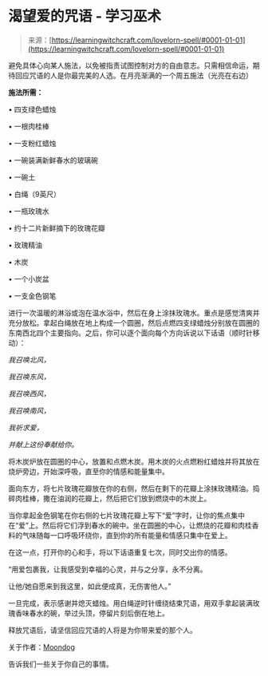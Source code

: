 <!--yml

类别：未分类

日期：2024-06-12 18:16:12

-->

# 渴望爱的咒语 - 学习巫术

> 来源：[https://learningwitchcraft.com/lovelorn-spell/#0001-01-01](https://learningwitchcraft.com/lovelorn-spell/#0001-01-01)

避免具体心向某人施法，以免被指责试图控制对方的自由意志。只需相信命运，期待回应咒语的人是你最完美的人选。在月亮渐满的一个周五施法（光亮在右边）

**施法所需：**

• 四支绿色蜡烛

• 一根肉桂棒

• 一支粉红蜡烛

• 一碗装满新鲜春水的玻璃碗

• 一碗土

• 白绳（9英尺）

• 一瓶玫瑰水

• 约十二片新鲜摘下的玫瑰花瓣

• 玫瑰精油

• 木炭

• 一个小炭盆

• 一支金色钢笔

进行一次温暖的淋浴或泡在温水浴中，然后在身上涂抹玫瑰水。重点是感觉清爽并充分放松。拿起白绳放在地上构成一个圆圈，然后点燃四支绿蜡烛分别放在圆圈的东南西北四个主要指向。之后，你可以逐个面向每个方向诉说以下话语（顺时针移动）：

*我召唤北风，*

*我召唤东风，*

*我召唤西风，*

*我召唤南风，*

*我祈求爱，*

*并献上这份奉献给你。*

将木炭炉放在圆圈的中心，放置和点燃木炭。用木炭的火点燃粉红蜡烛并将其放在烧炉旁边，开始深呼吸，直至你的情感和能量集中。

面向东方，将七片玫瑰花瓣放在你的右侧，然后在剩下的花瓣上涂抹玫瑰精油。捣碎肉桂棒，撒在油润的花瓣上，然后把它们放到燃烧中的木炭上。

当你拿起金色钢笔在你右侧的七片玫瑰花瓣上写下“爱”字时，让你的焦点集中在“爱”上。然后将它们浮到春水的碗中。坐在圆圈的中心，让燃烧的花瓣和肉桂香料的气味随每一口呼吸环绕你，直到你的所有能量和情感只集中在爱上。

在这一点，打开你的心和手，将以下话语重复七次，同时交出你的情感。

“用爱包裹我，让我感受到幸福的心灵，并与之分享，永不分离。

让他/她自愿来到我这里，如此便成真，无伤害他人。”

一旦完成，表示感谢并熄灭蜡烛。用白绳逆时针缠绕结束咒语，用双手拿起装满玫瑰香味春水的碗，举过头顶，停留片刻后倒在地上。

释放咒语后，请坚信回应咒语的人将是为你带来爱的那个人。

关于作者：[Moondog](https://learningwitchcraft.com/profile/?tthayer/)

告诉我们一些关于你自己的事情。
